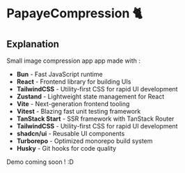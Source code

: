 # PapayeCompression 🐈

## Explanation
Small image compression app app made with :

- **Bun** - Fast JavaScript runtime
- **React** - Frontend library for building UIs
- **TailwindCSS** - Utility-first CSS for rapid UI development
- **Zustand** - Lightweight state management for React
- **Vite** - Next-generation frontend tooling
- **Vitest** - Blazing fast unit testing framework
- **TanStack Start** - SSR framework with TanStack Router
- **TailwindCSS** - Utility-first CSS for rapid UI development
- **shadcn/ui** - Reusable UI components
- **Turborepo** - Optimized monorepo build system
- **Husky** - Git hooks for code quality

Demo coming soon ! :D